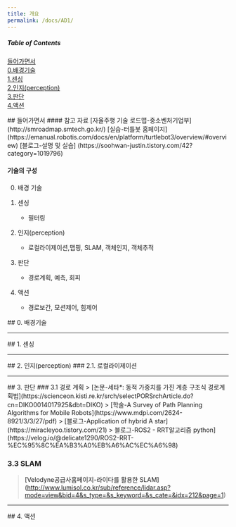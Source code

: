 ```yaml
---
title: 개요
permalink: /docs/AD1/
---
```


##### Table of Contents  
[들어가면서](#intro)  
[0.배경기술](#baseTech)  
[1.센싱](#sensing)  
[2.인지(perception)](#perception)  
[3.판단](#decision)  
[4.액션](#action)  

<a name="intro" />  
## 들어가면서  
#### 참고 자료  
[자율주행 기술 로드맵-중소벤처기업부](http://smroadmap.smtech.go.kr/)  
[실습-터틀봇 홈페이지](https://emanual.robotis.com/docs/en/platform/turtlebot3/overview/#overview)
[블로그-설명 및 실습] (https://soohwan-justin.tistory.com/42?category=1019796)

#### 기술의 구성  
0. 배경 기술  

1. 센싱  
    - 필터링
2. 인지(perception)  
    - 로컬라이제이션,맵핑, SLAM, 객체인지, 객체추적
3. 판단  
    - 경로계획, 예측, 회피  
4. 액션  
    - 경로보간, 모션제어, 힘제어  

<a name="baseTech" />  
## 0. 배경기술  

-----  
<a name="sensing" />  
## 1. 센싱

-----  
<a name="perception" />  
## 2. 인지(perception)  
### 2.1. 로컬라이제이션  


-----  
<a name="decision" />  
## 3. 판단  
### 3.1 경로 계획  
> [논문-세타*: 동적 가중치를 가진 계층 구조식 경로계획법](https://scienceon.kisti.re.kr/srch/selectPORSrchArticle.do?cn=DIKO0014017925&dbt=DIKO)  
> [학술-A Survey of Path Planning Algorithms for Mobile Robots](https://www.mdpi.com/2624-8921/3/3/27/pdf)  
> [블로그-Application of hybrid A star](https://miracleyoo.tistory.com/21)  
> 블로그-ROS2 - RRT알고리즘 python](https://velog.io/@delicate1290/ROS2-RRT-%EC%95%8C%EA%B3%A0%EB%A6%AC%EC%A6%98)  


### 3.3 SLAM
> [Velodyne공급사홈페이지-라이다를 활용한 SLAM] (http://www.lumisol.co.kr/sub/reference/lidar.asp?mode=view&bid=4&s_type=&s_keyword=&s_cate=&idx=212&page=1)  

-----  
<a name="action" />  
## 4. 액션

